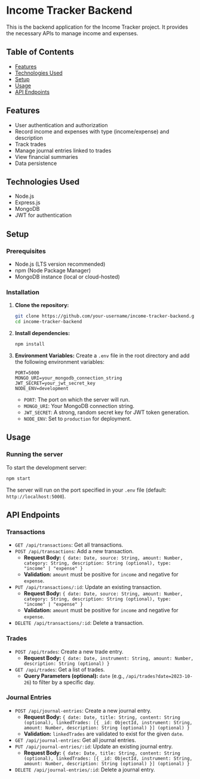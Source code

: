 # Income Tracker Backend

This is the backend application for the Income Tracker project. It provides the necessary APIs to manage income and expenses.

## Table of Contents
- [Features](#features)
- [Technologies Used](#technologies-used)
- [Setup](#setup)
- [Usage](#usage)
- [API Endpoints](#api-endpoints)

## Features
- User authentication and authorization
- Record income and expenses with type (income/expense) and description
- Track trades
- Manage journal entries linked to trades
- View financial summaries
- Data persistence

## Technologies Used
- Node.js
- Express.js
- MongoDB 
- JWT for authentication

## Setup

### Prerequisites
- Node.js (LTS version recommended)
- npm (Node Package Manager)
- MongoDB instance (local or cloud-hosted)

### Installation

1. **Clone the repository:**
   ```bash
   git clone https://github.com/your-username/income-tracker-backend.git
   cd income-tracker-backend
   ```

2. **Install dependencies:**
   ```bash
   npm install
   ```

3. **Environment Variables:**
   Create a `.env` file in the root directory and add the following environment variables:
   ```
   PORT=5000
   MONGO_URI=your_mongodb_connection_string
   JWT_SECRET=your_jwt_secret_key
   NODE_ENV=development
   ```
   - `PORT`: The port on which the server will run.
   - `MONGO_URI`: Your MongoDB connection string.
   - `JWT_SECRET`: A strong, random secret key for JWT token generation.
   - `NODE_ENV`: Set to `production` for deployment.

## Usage

### Running the server
To start the development server:
```bash
npm start
```
The server will run on the port specified in your `.env` file (default: `http://localhost:5000`).

## API Endpoints

### Transactions
- `GET /api/transactions`: Get all transactions.
- `POST /api/transactions`: Add a new transaction.
  - **Request Body:** `{ date: Date, source: String, amount: Number, category: String, description: String (optional), type: "income" | "expense" }`
  - **Validation:** `amount` must be positive for `income` and negative for `expense`.
- `PUT /api/transactions/:id`: Update an existing transaction.
  - **Request Body:** `{ date: Date, source: String, amount: Number, category: String, description: String (optional), type: "income" | "expense" }`
  - **Validation:** `amount` must be positive for `income` and negative for `expense`.
- `DELETE /api/transactions/:id`: Delete a transaction.

### Trades
- `POST /api/trades`: Create a new trade entry.
  - **Request Body:** `{ date: Date, instrument: String, amount: Number, description: String (optional) }`
- `GET /api/trades`: Get a list of trades.
  - **Query Parameters (optional):** `date` (e.g., `/api/trades?date=2023-10-26`) to filter by a specific day.

### Journal Entries
- `POST /api/journal-entries`: Create a new journal entry.
  - **Request Body:** `{ date: Date, title: String, content: String (optional), linkedTrades: [{ _id: ObjectId, instrument: String, amount: Number, description: String (optional) }] (optional) }`
  - **Validation:** `linkedTrades` are validated to exist for the given `date`.
- `GET /api/journal-entries`: Get all journal entries.
- `PUT /api/journal-entries/:id`: Update an existing journal entry.
  - **Request Body:** `{ date: Date, title: String, content: String (optional), linkedTrades: [{ _id: ObjectId, instrument: String, amount: Number, description: String (optional) }] (optional) }`
- `DELETE /api/journal-entries/:id`: Delete a journal entry.